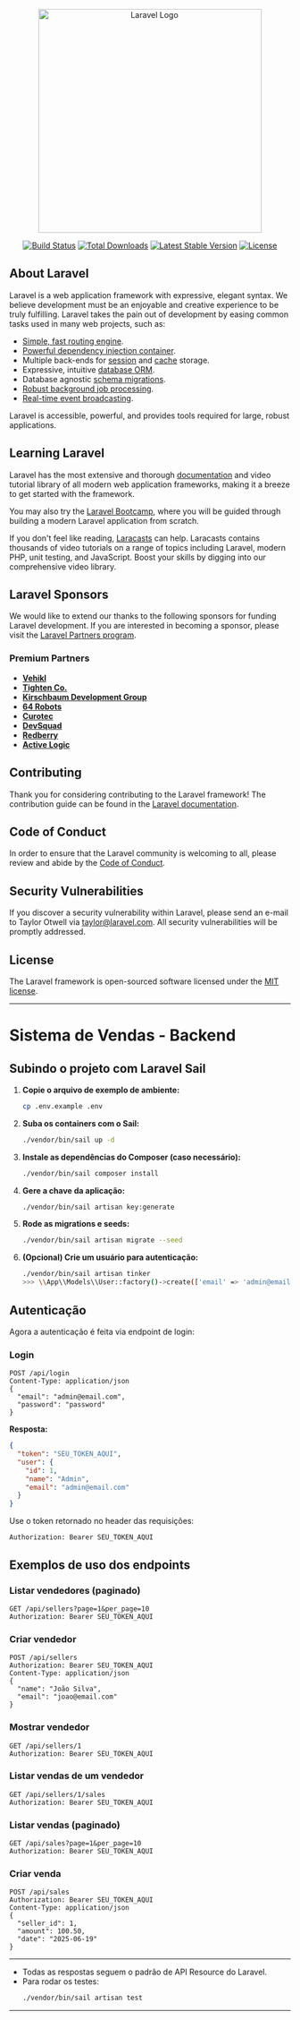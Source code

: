 <p align="center"><a href="https://laravel.com" target="_blank"><img src="https://raw.githubusercontent.com/laravel/art/master/logo-lockup/5%20SVG/2%20CMYK/1%20Full%20Color/laravel-logolockup-cmyk-red.svg" width="400" alt="Laravel Logo"></a></p>

<p align="center">
<a href="https://github.com/laravel/framework/actions"><img src="https://github.com/laravel/framework/workflows/tests/badge.svg" alt="Build Status"></a>
<a href="https://packagist.org/packages/laravel/framework"><img src="https://img.shields.io/packagist/dt/laravel/framework" alt="Total Downloads"></a>
<a href="https://packagist.org/packages/laravel/framework"><img src="https://img.shields.io/packagist/v/laravel/framework" alt="Latest Stable Version"></a>
<a href="https://packagist.org/packages/laravel/framework"><img src="https://img.shields.io/packagist/l/laravel/framework" alt="License"></a>
</p>

## About Laravel

Laravel is a web application framework with expressive, elegant syntax. We believe development must be an enjoyable and creative experience to be truly fulfilling. Laravel takes the pain out of development by easing common tasks used in many web projects, such as:

- [Simple, fast routing engine](https://laravel.com/docs/routing).
- [Powerful dependency injection container](https://laravel.com/docs/container).
- Multiple back-ends for [session](https://laravel.com/docs/session) and [cache](https://laravel.com/docs/cache) storage.
- Expressive, intuitive [database ORM](https://laravel.com/docs/eloquent).
- Database agnostic [schema migrations](https://laravel.com/docs/migrations).
- [Robust background job processing](https://laravel.com/docs/queues).
- [Real-time event broadcasting](https://laravel.com/docs/broadcasting).

Laravel is accessible, powerful, and provides tools required for large, robust applications.

## Learning Laravel

Laravel has the most extensive and thorough [documentation](https://laravel.com/docs) and video tutorial library of all modern web application frameworks, making it a breeze to get started with the framework.

You may also try the [Laravel Bootcamp](https://bootcamp.laravel.com), where you will be guided through building a modern Laravel application from scratch.

If you don't feel like reading, [Laracasts](https://laracasts.com) can help. Laracasts contains thousands of video tutorials on a range of topics including Laravel, modern PHP, unit testing, and JavaScript. Boost your skills by digging into our comprehensive video library.

## Laravel Sponsors

We would like to extend our thanks to the following sponsors for funding Laravel development. If you are interested in becoming a sponsor, please visit the [Laravel Partners program](https://partners.laravel.com).

### Premium Partners

- **[Vehikl](https://vehikl.com)**
- **[Tighten Co.](https://tighten.co)**
- **[Kirschbaum Development Group](https://kirschbaumdevelopment.com)**
- **[64 Robots](https://64robots.com)**
- **[Curotec](https://www.curotec.com/services/technologies/laravel)**
- **[DevSquad](https://devsquad.com/hire-laravel-developers)**
- **[Redberry](https://redberry.international/laravel-development)**
- **[Active Logic](https://activelogic.com)**

## Contributing

Thank you for considering contributing to the Laravel framework! The contribution guide can be found in the [Laravel documentation](https://laravel.com/docs/contributions).

## Code of Conduct

In order to ensure that the Laravel community is welcoming to all, please review and abide by the [Code of Conduct](https://laravel.com/docs/contributions#code-of-conduct).

## Security Vulnerabilities

If you discover a security vulnerability within Laravel, please send an e-mail to Taylor Otwell via [taylor@laravel.com](mailto:taylor@laravel.com). All security vulnerabilities will be promptly addressed.

## License

The Laravel framework is open-sourced software licensed under the [MIT license](https://opensource.org/licenses/MIT).

---

# Sistema de Vendas - Backend

## Subindo o projeto com Laravel Sail

1. **Copie o arquivo de exemplo de ambiente:**
   ```bash
   cp .env.example .env
   ```

2. **Suba os containers com o Sail:**
   ```bash
   ./vendor/bin/sail up -d
   ```

3. **Instale as dependências do Composer (caso necessário):**
   ```bash
   ./vendor/bin/sail composer install
   ```

4. **Gere a chave da aplicação:**
   ```bash
   ./vendor/bin/sail artisan key:generate
   ```

5. **Rode as migrations e seeds:**
   ```bash
   ./vendor/bin/sail artisan migrate --seed
   ```

6. **(Opcional) Crie um usuário para autenticação:**
   ```bash
   ./vendor/bin/sail artisan tinker
   >>> \\App\\Models\\User::factory()->create(['email' => 'admin@email.com', 'password' => bcrypt('password')]);
   ```

## Autenticação

Agora a autenticação é feita via endpoint de login:

### Login
```http
POST /api/login
Content-Type: application/json
{
  "email": "admin@email.com",
  "password": "password"
}
```
**Resposta:**
```json
{
  "token": "SEU_TOKEN_AQUI",
  "user": {
    "id": 1,
    "name": "Admin",
    "email": "admin@email.com"
  }
}
```

Use o token retornado no header das requisições:
```
Authorization: Bearer SEU_TOKEN_AQUI
```

## Exemplos de uso dos endpoints

### Listar vendedores (paginado)
```http
GET /api/sellers?page=1&per_page=10
Authorization: Bearer SEU_TOKEN_AQUI
```

### Criar vendedor
```http
POST /api/sellers
Authorization: Bearer SEU_TOKEN_AQUI
Content-Type: application/json
{
  "name": "João Silva",
  "email": "joao@email.com"
}
```

### Mostrar vendedor
```http
GET /api/sellers/1
Authorization: Bearer SEU_TOKEN_AQUI
```

### Listar vendas de um vendedor
```http
GET /api/sellers/1/sales
Authorization: Bearer SEU_TOKEN_AQUI
```

### Listar vendas (paginado)
```http
GET /api/sales?page=1&per_page=10
Authorization: Bearer SEU_TOKEN_AQUI
```

### Criar venda
```http
POST /api/sales
Authorization: Bearer SEU_TOKEN_AQUI
Content-Type: application/json
{
  "seller_id": 1,
  "amount": 100.50,
  "date": "2025-06-19"
}
```

---

- Todas as respostas seguem o padrão de API Resource do Laravel.
- Para rodar os testes:
  ```bash
  ./vendor/bin/sail artisan test
  ```

---

